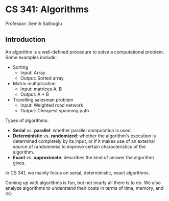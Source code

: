 # CS 341: Algorithms

Professor: Semih Salihoglu

## Introduction

An algorithm is a well-defined procedure to solve a computational problem. Some examples include:

- Sorting
  - Input: Array
  - Output: Sorted array
- Matrix multiplication
  - Input: matrices A, B
  - Output: A * B
- Travelling salesman problem
  - Input: Weighted road network
  - Output: Cheapest spanning path

Types of algorithms:

- **Serial** vs. **parallel**: whether parallel computation is used.
- **Deterministic** vs. **randomized**: whether the algorithm's execution is determined completely by its input, or if it makes use of an external source of randomness to improve certain characteristics of the algorithm.
- **Exact** vs. **approximate**: describes the kind of answer the algorithm gives.

In CS 341, we mainly focus on serial, deterministic, exact algorithms.

Coming up with algorithms is fun, but not nearly all there is to do. We also analyze algorithms to understand their costs in terms of time, memory, and I/O.
